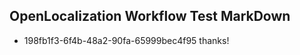 ## OpenLocalization Workflow Test MarkDown
* 198fb1f3-6f4b-48a2-90fa-65999bec4f95 thanks!

<!--HONumber=Jul16_HO2-->


